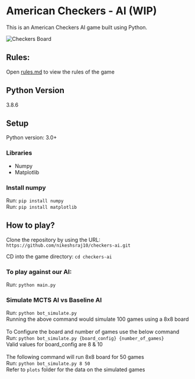 # American Checkers - AI (WIP)

This is an American Checkers AI game built using Python.

  ![Checkers Board](https://github.com/nikeshsraj10/checkers-ai/blob/main/images/board.PNG)
## Rules:
Open [rules.md](./rules.md) to view the rules of the game


## Python Version 

3.8.6

## Setup
  Python version: 3.0+
  ### Libraries
  - Numpy
  - Matplotlib

  ### Install numpy
  Run: `pip install numpy` <br/>
  Run: `pip install matplotlib`

## How to play?

Clone the repository by using the URL: `https://github.com/nikeshsraj10/checkers-ai.git`

CD into the game directory: `cd checkers-ai`

### To play against our AI:
Run: `python main.py`

### Simulate MCTS AI vs Baseline AI
Run: `python bot_simulate.py` <br/>
Running the above command would simulate 100 games using a 8x8 board <br/><br/>
To Configure the board and number of games use the below command <br/>
Run: `python bot_simulate.py {board_config} {number_of_games}` <br/>
Valid values for board_config are 8 & 10 <br/> <br/>
The following command will run 8x8 board for 50 games <br/>
Run: `python bot_simulate.py 8 50` <br/>
Refer to `plots` folder for the data on the simulated games

